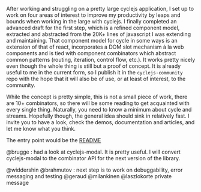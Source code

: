 After working and struggling on a pretty large cyclejs application, I set up to work on four areas
 of interest to improve my productivity by leaps and bounds when working in the large with cyclejs. 
 I finally completed an advanced draft for the first step, which is a refined component model, 
extracted and abstracted from the 20K+ lines of javascript I was extending and maintaining. 
That component model for cycle in some ways is an extension of that of react, 
incorporates a DOM slot mechanism à la web components and is tied with component combinators 
which abstract common patterns (routing, iteration, control flow, etc.).
It works pretty nicely even though the whole thing is still but a proof of concept. It is already 
useful to me in the current form, so I publish it in the `cyclejs-community` repo with the hope that
 it will also be of use, or at least of interest, to the community.

While the concept is pretty simple, this is not a small piece of work, there are 10+ combinators, 
so there will be some reading to get acquainted with every single thing. Naturally, you need to 
know a minimum about cycle and streams. Hopefully though, the general idea should sink in 
relatively fast. I invite you to have a look, check the demos, documentation and articles, and 
let me know what you think. 

The entry point would be the [README](https://github.com/cyclejs-community/component-combinators)

@brugge : had a look at cyclejs-modal. It is pretty useful. I will convert cyclejs-modal to the 
combinator API for the next version of the library.

@widdershin
@brahmutov : next step is to work on debuggability, error messaging and testing
@geraud
@milankinen
@laszlokorte private message
